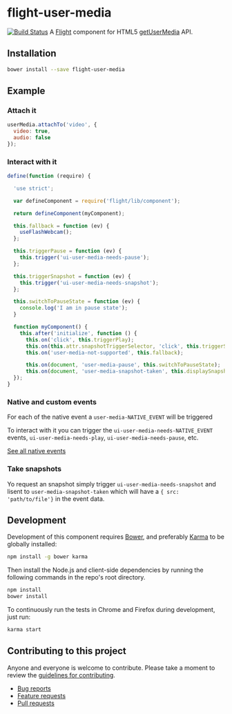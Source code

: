 # flight-user-media
[![Build Status](https://secure.travis-ci.org/rogeliog/flight-user-media.png)](http://travis-ci.org/rogeliog/flight-user-media)
A [Flight](https://github.com/flightjs/flight) component for HTML5 [getUserMedia](https://developer.mozilla.org/en-US/docs/WebRTC/navigator.getUserMedia) API.

## Installation

```bash
bower install --save flight-user-media
```

## Example


### Attach it

```javascript
userMedia.attachTo('video', {
  video: true,
  audio: false
});
```

### Interact with it

```javascript
define(function (require) {

  'use strict';

  var defineComponent = require('flight/lib/component');

  return defineComponent(myComponent);

  this.fallback = function (ev) {
    useFlashWebcam();
  };

  this.triggerPause = function (ev) {
    this.trigger('ui-user-media-needs-pause');
  };

  this.triggerSnapshot = function (ev) {
    this.trigger('ui-user-media-needs-snapshot');
  };

  this.switchToPauseState = function (ev) {
    console.log('I am in pause state');
  }

  function myComponent() {
    this.after('initialize', function () {
      this.on('click', this.triggerPlay);
      this.on(this.attr.snapshotTriggerSelector, 'click', this.triggerSnapshot);
      this.on('user-media-not-supported', this.fallback);

      this.on(document, 'user-media-pause', this.switchToPauseState);
      this.on(document, 'user-media-snapshot-taken', this.displaySnapshot);
  });
}
```

### Native and custom events

For each of the native event a `user-media-NATIVE_EVENT` will be triggered

To interact with it you can trigger the `ui-user-media-needs-NATIVE_EVENT` events, `ui-user-media-needs-play`, `ui-user-media-needs-pause`, etc.

[See all native events](http://www.w3schools.com/tags/ref_av_dom.asp)

### Take snapshots

Yo request an snapshot simply trigger `ui-user-media-needs-snapshot` and lisent to `user-media-snapshot-taken` which will have a `{ src: 'path/to/file'}`  in the event data.

## Development

Development of this component requires [Bower](http://bower.io), and preferably
[Karma](http://karma-runner.github.io) to be globally installed:

```bash
npm install -g bower karma
```

Then install the Node.js and client-side dependencies by running the following
commands in the repo's root directory.

```bash
npm install
bower install
```

To continuously run the tests in Chrome and Firefox during development, just run:

```bash
karma start
```

## Contributing to this project

Anyone and everyone is welcome to contribute. Please take a moment to
review the [guidelines for contributing](CONTRIBUTING.md).

* [Bug reports](CONTRIBUTING.md#bugs)
* [Feature requests](CONTRIBUTING.md#features)
* [Pull requests](CONTRIBUTING.md#pull-requests)
